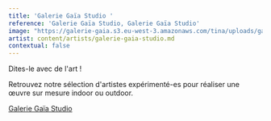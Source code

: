 ```yaml
---
title: 'Galerie Gaïa Studio '
reference: 'Galerie Gaïa Studio, Galerie Gaïa Studio'
image: "https://galerie-gaia.s3.eu-west-3.amazonaws.com/tina/uploads/galerie gaïa studio/GALERIE-GAIÌ\x88A-STUDIO-LOGO-TAMPON.jpg"
artist: content/artists/galerie-gaia-studio.md
contextual: false
---
```


Dites-le avec de l'art !

Retrouvez notre sélection d'artistes expérimenté-es pour réaliser une œuvre sur mesure indoor ou outdoor.

[Galerie Gaïa Studio](https://www.galeriegaia.fr/studio/galerie-gaia-studio "Galerie Gaïa Studio")
